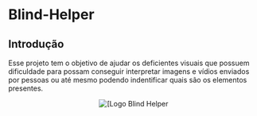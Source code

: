 # Blind-Helper

## Introdução
Esse projeto tem o objetivo de ajudar os deficientes visuais que possuem dificuldade para possam conseguir interpretar imagens e vídios enviados por pessoas ou até mesmo podendo indentificar quais são os elementos presentes.

<div align="center">
  <img alt="[Logo Blind Helper" src="https://github.com/rafaelnator/Blind-Helper/blob/main/Imagem-README/Blind_Helper.png" heght="50px"/>
</div>
